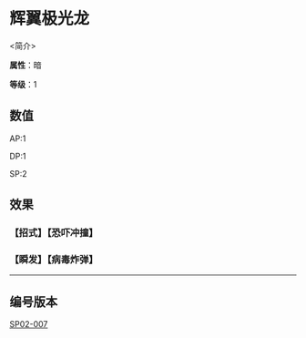 # 辉翼极光龙

<简介>

**属性**：暗

**等级**：1

## 数值

AP:1

DP:1

SP:2

## 效果

### 【招式】【恐吓冲撞】

### 【瞬发】【病毒炸弹】




<hr>


## 编号版本

[SP02-007](/packs/SP02)